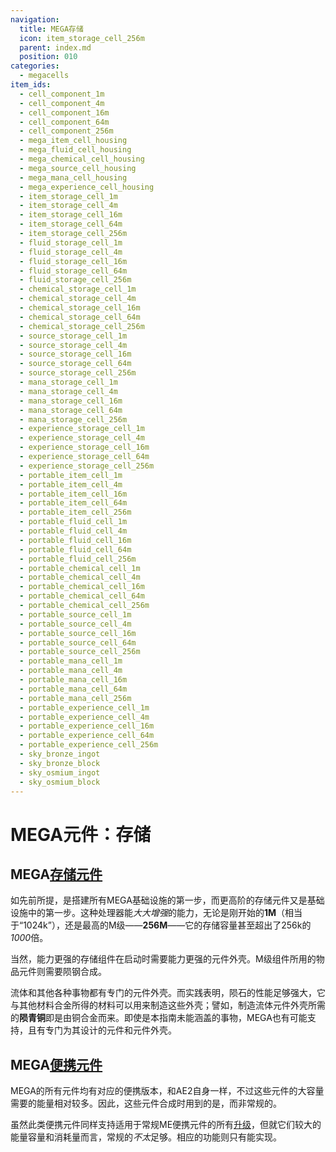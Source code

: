```yaml
---
navigation:
  title: MEGA存储
  icon: item_storage_cell_256m
  parent: index.md
  position: 010
categories:
  - megacells
item_ids:
  - cell_component_1m
  - cell_component_4m
  - cell_component_16m
  - cell_component_64m
  - cell_component_256m
  - mega_item_cell_housing
  - mega_fluid_cell_housing
  - mega_chemical_cell_housing
  - mega_source_cell_housing
  - mega_mana_cell_housing
  - mega_experience_cell_housing
  - item_storage_cell_1m
  - item_storage_cell_4m
  - item_storage_cell_16m
  - item_storage_cell_64m
  - item_storage_cell_256m
  - fluid_storage_cell_1m
  - fluid_storage_cell_4m
  - fluid_storage_cell_16m
  - fluid_storage_cell_64m
  - fluid_storage_cell_256m
  - chemical_storage_cell_1m
  - chemical_storage_cell_4m
  - chemical_storage_cell_16m
  - chemical_storage_cell_64m
  - chemical_storage_cell_256m
  - source_storage_cell_1m
  - source_storage_cell_4m
  - source_storage_cell_16m
  - source_storage_cell_64m
  - source_storage_cell_256m
  - mana_storage_cell_1m
  - mana_storage_cell_4m
  - mana_storage_cell_16m
  - mana_storage_cell_64m
  - mana_storage_cell_256m
  - experience_storage_cell_1m
  - experience_storage_cell_4m
  - experience_storage_cell_16m
  - experience_storage_cell_64m
  - experience_storage_cell_256m
  - portable_item_cell_1m
  - portable_item_cell_4m
  - portable_item_cell_16m
  - portable_item_cell_64m
  - portable_item_cell_256m
  - portable_fluid_cell_1m
  - portable_fluid_cell_4m
  - portable_fluid_cell_16m
  - portable_fluid_cell_64m
  - portable_fluid_cell_256m
  - portable_chemical_cell_1m
  - portable_chemical_cell_4m
  - portable_chemical_cell_16m
  - portable_chemical_cell_64m
  - portable_chemical_cell_256m
  - portable_source_cell_1m
  - portable_source_cell_4m
  - portable_source_cell_16m
  - portable_source_cell_64m
  - portable_source_cell_256m
  - portable_mana_cell_1m
  - portable_mana_cell_4m
  - portable_mana_cell_16m
  - portable_mana_cell_64m
  - portable_mana_cell_256m
  - portable_experience_cell_1m
  - portable_experience_cell_4m
  - portable_experience_cell_16m
  - portable_experience_cell_64m
  - portable_experience_cell_256m
  - sky_bronze_ingot
  - sky_bronze_block
  - sky_osmium_ingot
  - sky_osmium_block
---
```


# MEGA元件：存储

<GameScene zoom="8" background="transparent">
  <ImportStructure src="assets/assemblies/drive_cells.snbt" />
  <IsometricCamera yaw="195" pitch="10" />
</GameScene>

## MEGA[存储元件](ae2:items-blocks-machines/storage_cells.md)

<Row>
  <ItemImage id="mega_item_cell_housing" scale="4" />
  <ItemImage id="item_storage_cell_1m" scale="4" />
  <ItemImage id="item_storage_cell_4m" scale="4" />
  <ItemImage id="item_storage_cell_16m" scale="4" />
  <ItemImage id="item_storage_cell_64m" scale="4" />
  <ItemImage id="item_storage_cell_256m" scale="4" />
</Row>

如先前所提，<ItemLink id="megacells:accumulation_processor" />是搭建所有MEGA基础设施的第一步，而更高阶的存储元件又是基础设施中的第一步。这种处理器能*大大增强*<ItemLink id="ae2:cell_component_256k" />的能力，无论是刚开始的**1M**（相当于“1024k”），还是最高的M级——**256M**——它的存储容量甚至超出了256k的*1000*倍。

<RecipeFor id="cell_component_1m" />
<RecipeFor id="cell_component_4m" />
<RecipeFor id="cell_component_16m" />
<RecipeFor id="cell_component_64m" />
<RecipeFor id="cell_component_256m" />

当然，能力更强的存储组件在启动时需要能力更强的元件外壳。M级组件所用的物品元件则需要陨钢合成。

<Row>
  <RecipeFor id="mega_item_cell_housing" />
  <Recipe id="cells/standard/item_storage_cell_1m" />
  <Recipe id="cells/standard/item_storage_cell_1m_with_housing" />
</Row>

流体和其他各种事物都有专门的元件外壳。而实践表明，陨石的性能足够强大，它与其他材料合金所得的材料可以用来制造这些外壳；譬如，制造流体元件外壳所需的**陨青铜**即是由铜合金而来。即使是本指南未能涵盖的事物，MEGA也有可能支持，且有专门为其设计的元件和元件外壳。

<Row>
  <ItemImage id="sky_bronze_ingot" scale="4" />
  <ItemImage id="mega_fluid_cell_housing" scale="4" />
  <ItemImage id="fluid_storage_cell_1m" scale="4" />
  <ItemImage id="fluid_storage_cell_4m" scale="4" />
  <ItemImage id="fluid_storage_cell_16m" scale="4" />
  <ItemImage id="fluid_storage_cell_64m" scale="4" />
  <ItemImage id="fluid_storage_cell_256m" scale="4" />
</Row>

<Row>
  <Recipe id="transform/sky_bronze_ingot" />
  <RecipeFor id="mega_fluid_cell_housing" />
</Row>

## MEGA[便携元件](ae2:items-blocks-machines/storage_cells.md#便携物品元件)

MEGA的所有元件均有对应的便携版本，和AE2自身一样，不过这些元件的大容量需要的能量相对较多。因此，这些元件合成时用到的是<ItemLink id="ae2:dense_energy_cell" />，而非常规的<ItemLink id="ae2:energy_cell" />。

虽然此类便携元件同样支持适用于常规ME便携元件的所有[升级](ae2:items-blocks-machines/upgrade_cards.md)，但就它们较大的能量容量和消耗量而言，常规的<ItemLink id="ae2:energy_card" />*不太*足够。相应的功能则只有<ItemLink id="megacells:greater_energy_card" />能实现。

<Row>
  <RecipeFor id="portable_item_cell_1m" />
</Row>
